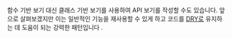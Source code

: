 함수 기반 보기 대신 클래스 기반 보기를 사용하여 API 보기를 작성할 수도 있습니다. 앞으로 살펴보겠지만 이는 일반적인 기능을 재사용할 수 있게 하고 코드를 [DRY로](https://en.wikipedia.org/wiki/Don't_repeat_yourself) 유지하는 데 도움이 되는 강력한 패턴입니다 .